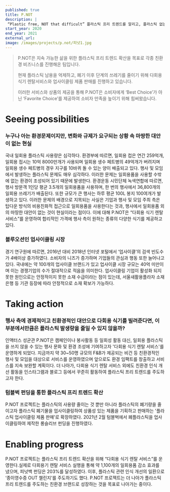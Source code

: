 ```yaml
---
published: true
title: P.NOT
description: |
 “Plastic free, NOT that difficult” 플라스틱 프리 트렌드를 알리고, 플라스틱 없는 행사 문화를 확산하고자 합니다.
start_year: 2020
end_year: 2021
external_url:
image: /images/projects/p.not/피넛1.jpg
---
```


>P.NOT은 지속 가능한 삶을 위한 플라스틱 프리 트렌드 확산을 목표로 각종 친환경 비즈니스를 진행해온 팀입니다. 
>
>현재 플라스틱 남용을 억제하고, 폐기 이후 단계의 쓰레기를 줄이기 위해 다회용 식기 렌탈서비스와 업사이클링 제품 판매를 진행하고 있습니다. 
>
>이러한 서비스와 상품의 제공을 통해 P.NOT은 소비자에게 ‘Best Choice’가 아닌 ‘Favorite Choice’를 제공하여 소비자 만족을 높이기 위해 힘써왔습니다.


# Seeing possibilities

### 누구나 아는 환경문제이지만, 변화와 규제가 요구되는 상황 속 마땅한 대안이 없는 현실

국내 일회용 플라스틱 사용량은 심각하다. 환경부에 따르면, 일회용 컵은 연간 259억개, 일회용 접시는 10억 8000만개가 사용되며 일회용 생수 페트병의 49억개가 버려지며 일회용 생수 페트병의 경우 지구를 10바퀴 돌 수 있는 양이 배출되고 있다. 행사 및 모임에서 발생하는 플라스틱 문제도 매우 심각하다. 이러한 문제는 일회용품을 사용할 수밖에 없는 환경이 조성되어 있기 때문에 발생한다. 환경운동 시민단체 녹색연합에 따르면, 행사 방문객 1인당 평균 3.5개의 일회용품을 사용하며, 한 번의 행사에서 36,800개의 일회용 쓰레기가 배출된다. 또한 규모가 큰 행사는 하루 평균 100L 봉지 100여개가 발생하고 있다. 이러한 문제의 배경으로 지목되는 사실은 기업과 행사 및 모임 주최 측은 탑다운 방식의 비용친화적 접근으로 일회용품을 사용한다는 것과, 행사에서 일회용품 외의 마땅한 대안이 없는 것이 현실이라는 점이다. 이에 대해 P.NOT은 “다회용 식기 렌탈 서비스”를 운영하여 합리적인 가격에 행사 측이 원하는 종류의 다양한 식기를 제공하고 있다.

### 블루오션인 업사이클링 시장

경기 연구원에 따르면,  2016년 대비 2018년 인터넷 포털에서 ‘업사이클’의 검색 빈도수가 4배이상 증가하였다. 소비자의 니즈가 증가하며 기업들의 관심과 행동 또한 늘어나고 있다.
국내에는 약 100개의 업사이클 브랜드가 있고 업사이클 시장 규모는 40억 미만이며 이는 경쟁기업의 수가 절대적으로 적음을 의미한다. 업사이클링 기업이 활성화 되지 못한 원인으로는 안정적이지 못한 소재 수급이라는 점이 있는데, 서울새활용플라자 소재은행 등 기관 등장에 따라 안정적으로 소재 확보가 가능하다. 


# Taking action

### 행사 측에 경제적이고 친환경적인 대안으로 다회용 식기를 빌려준다면, 이 부분에서만큼은 플라스틱 발생량을 줄일 수 있지 않을까?

인액터스 성균관 P.NOT은 캠페인이나 봉사활동 등 일회성 활동 대신, 일회용 플라스틱을 쓰지 않을 수 있는 행사 문화 및 환경 조성에 기여하고자 '다회용 식기 렌탈 서비스'를 운영하게 되었다. 지금까지 약 30~50명 규모의 F&B가 제공되는 비건 등 친환경적인 행사 및 모임을 대상으로 서비스를 운영하였으며 앞으로도 환경 임팩트를 창출하고 서비스를 지속 보완할 계획이다. 더 나아가, 다회용 식기 렌탈 서비스 외에도 친환경 인식 개선 활동을 인스타그램과 블로그 등에서 꾸준히 활동하여 플라스틱 프리 트렌드를 주도하고자 한다.

### 텀블벅 펀딩을 통한 플라스틱 프리 트렌드 확산

P.NOT 프로젝트는 플라스틱의 사용량 줄이는 것 뿐만 아니라 플라스틱의 폐기량을 줄이고자 플라스틱 폐기물을 업사이클링하여 상품성 있는 제품을 기획하고 판매하는 '플라스틱 업사이클링 제품 판매'로 확장하였다. 2021년 2월 텀블벅에서 폐플라스틱을 업사이클링하여 제작한 롱슬리브 펀딩을 진행하였다. 

# Enabling progress

P.NOT 프로젝트는 플라스틱 프리 트렌드 확산을 위해 “다회용 식기 렌탈 서비스”를 운영한다.실제로 다회용기 렌탈 서비스 실행을 통해 약 1,100개의 일회용품 감소 효과를 냈으며, 피넛백 펀딩은 203%를 달성하였다. 이후, 플라스틱 관련 인식 개선의 일환으로 ‘종이영수증 OUT 챌린지’를 주도하기도 했다. P.NOT 프로젝트는 더 나아가 플라스틱 프리 트렌드를 주도하는 친환경 브랜드로 성장하는 것을 목표로 나아가는 중이다.
